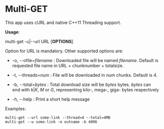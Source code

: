 # Multi-GET

This app uses cURL and native C++11 Threading support.

**Usage**:

multi-get -u|--url URL [**OPTIONS**]

Option for URL is mandatory. Other supported options are:

* -o, --ofile=*filename* : 
    Downloaded file will be named *filename*. Default is requested file name in URL + chunknumber + totalsize.
    
* -t, --threads=*num* : File will be downloaded in *num* chunks. Default is 4.
    
* -b, --total=*bytes* : Total download size will be *bytes* bytes. *bytes* can end with *k*|*K*, *M* or *G*, representing kilo-, mega-, giga- bytes respectively
    
* -h, --help :
        Print a short help message

Examples:

    multi-get --url some-link --thread=4 --total=4MB
    multi-get --u some-link -o outname -b 4096
